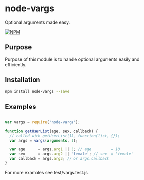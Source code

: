 # node-vargs
Optional arguments made easy.

[![NPM](https://nodei.co/npm/node-vargs.png?downloads=true&downloadRank=true&stars=true)](https://nodei.co/npm/node-vargs/)

## Purpose
Purpose of this module is to handle optional arguments easily and efficiently.

## Installation

```sh
npm install node-vargs --save
```

## Examples

```js

var vargs = require('node-vargs');

function getUserList(age, sex, callback) {
  // called with getUserList(18, function(list) {});
  var args = vargs(arguments, 3);

  var age      = args.arg1 || 0; // age         = 18
  var sex      = args.arg2 || 'female'; // sex  = 'female'
  var callback = args.arg3; // or args.callback
}

```

For more examples see test/vargs.test.js
